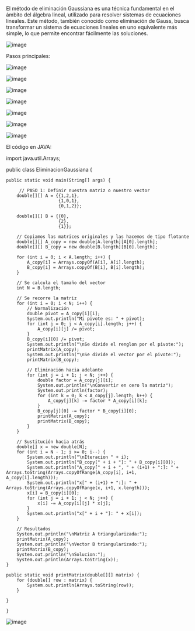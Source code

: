 El método de eliminación Gaussiana es una técnica fundamental en el ámbito del álgebra lineal, utilizado para resolver sistemas de ecuaciones lineales. 
Este método, también conocido como eliminación de Gauss, busca transformar un sistema de ecuaciones lineales en uno equivalente más simple, lo que permite encontrar fácilmente las soluciones.

![image](https://github.com/Jorge11Romero/M-todos-Num-ricos/assets/147437900/1f8ea584-6fb3-41f6-9334-cb8191ee8a57)

Pasos principales:

![image](https://github.com/Jorge11Romero/M-todos-Num-ricos/assets/147437900/aa413f14-a8c5-4c4e-a066-141d01cc0062)

![image](https://github.com/Jorge11Romero/M-todos-Num-ricos/assets/147437900/c09efb2f-f838-47c1-8124-c91481575bc0)

![image](https://github.com/Jorge11Romero/M-todos-Num-ricos/assets/147437900/fa16db06-f336-49bc-b24e-5b1288cb7bd3)


![image](https://github.com/Jorge11Romero/M-todos-Num-ricos/assets/147437900/f679851b-28a6-408d-b0c0-528dcb926574)

![image](https://github.com/Jorge11Romero/M-todos-Num-ricos/assets/147437900/fb03c1f4-8f49-4ed4-aeab-9603fae037da)

![image](https://github.com/Jorge11Romero/M-todos-Num-ricos/assets/147437900/ab33716b-e87d-4645-81b3-78e58981de03)

![image](https://github.com/Jorge11Romero/M-todos-Num-ricos/assets/147437900/2f1672fd-b993-4d23-b763-2e0b3609a82b)


El código en JAVA:

import java.util.Arrays;


public class EliminacionGaussiana {

    public static void main(String[] args) {
        
         // PASO 1: Definir nuestra matriz o nuestro vector
        double[][] A = {{1,2,1},
                        {1,0,1},
                        {0,1,2}};
        
        double[][] B = {{0},
                        {2},
                        {1}};
        
        // Copiamos las matrices originales y las hacemos de tipo flotante
        double[][] A_copy = new double[A.length][A[0].length];
        double[][] B_copy = new double[B.length][B[0].length];
        
        for (int i = 0; i < A.length; i++) {
            A_copy[i] = Arrays.copyOf(A[i], A[i].length);
            B_copy[i] = Arrays.copyOf(B[i], B[i].length);
        }
        
        // Se calcula el tamaño del vector
        int N = B.length;
        
        // Se recorre la matriz
        for (int i = 0; i < N; i++) {
            // Normalización
            double pivot = A_copy[i][i];
            System.out.println("Mi pivote es: " + pivot);
            for (int j = 0; j < A_copy[i].length; j++) {
                A_copy[i][j] /= pivot;
            }
            B_copy[i][0] /= pivot;
            System.out.println("\nSe divide el renglon por el pivote:");
            printMatrix(A_copy);
            System.out.println("\nSe divide el vector por el pivote:");
            printMatrix(B_copy);
            
            // Eliminación hacia adelante
            for (int j = i + 1; j < N; j++) {
                double factor = A_copy[j][i];
                System.out.println("\nConvertir en cero la matriz");
                System.out.println(factor);
                for (int k = 0; k < A_copy[j].length; k++) {
                    A_copy[j][k] -= factor * A_copy[i][k];
                }
                B_copy[j][0] -= factor * B_copy[i][0];
                printMatrix(A_copy);
                printMatrix(B_copy);
            }
        }
        
        // Sustitución hacia atrás
        double[] x = new double[N];
        for (int i = N - 1; i >= 0; i--) {
            System.out.println("\nIteracion " + i);
            System.out.println("B_copy[" + i + "]: " + B_copy[i][0]);
            System.out.println("A_copy[" + i + ", " + (i+1) + ":]: " + Arrays.toString(Arrays.copyOfRange(A_copy[i], i+1, A_copy[i].length)));
            System.out.println("x[" + (i+1) + ":]: " + Arrays.toString(Arrays.copyOfRange(x, i+1, x.length)));
            x[i] = B_copy[i][0];
            for (int j = i + 1; j < N; j++) {
                x[i] -= A_copy[i][j] * x[j];
            }
            System.out.println("x[" + i + "]: " + x[i]);
        }
        
        // Resultados
        System.out.println("\nMatriz A triangularizada:");
        printMatrix(A_copy);
        System.out.println("\nVector B triangularizado:");
        printMatrix(B_copy);
        System.out.println("\nSolucion:");
        System.out.println(Arrays.toString(x));
    }
    
    public static void printMatrix(double[][] matrix) {
        for (double[] row : matrix) {
            System.out.println(Arrays.toString(row));
        }
        
    }
    
    }

![image](https://github.com/Jorge11Romero/M-todos-Num-ricos/assets/147437900/b14f776f-2e7f-4834-ac29-8b674b3012d1)


